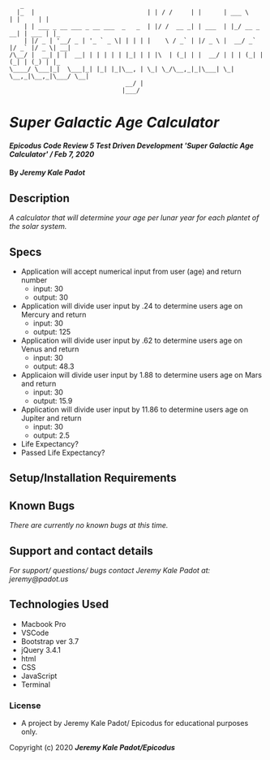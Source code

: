 
```                                       
   _   
  |_  |                               | | / /     | |      | ___ \       | |     | |  
    | | ___ _ __ ___ _ __ ___  _   _  | |/ /  __ _| | ___  | |_/ __ _  __| | ___ | |_ 
    | |/ _ | '__/ _ | '_ ` _ \| | | | |    \ / _` | |/ _ \ |  __/ _` |/ _` |/ _ \| __|
/\__/ |  __| | |  __| | | | | | |_| | | |\  | (_| | |  __/ | | | (_| | (_| | (_) | |_ 
\____/ \___|_|  \___|_| |_| |_|\__, | \_| \_/\__,_|_|\___| \_|  \__,_|\__,_|\___/ \__|
                                __/ |                                                 
                               |___/    
```
# _Super Galactic Age Calculator_

#### _Epicodus Code Review 5 Test Driven Development 'Super Galactic Age Calculator' / Feb 7, 2020_

#### By _**Jeremy Kale Padot**_

## Description

_A calculator that will determine your age per lunar year for each plantet of the solar system._

## Specs
<!-- will it automatically round up or down? add this function? -->
* Application will accept numerical input from user (age) and return number
  * input: 30
  * output: 30
* Application will divide user input by .24 to determine users age on Mercury and return
  * input: 30
  * output: 125
* Application will divide user input by .62 to determine users age on Venus and return
  * input: 30
  * output: 48.3
* Applicaion will divide user input by 1.88 to determine users age on Mars and return
  * input: 30
  * output: 15.9
* Application will divide user input by 11.86 to determine users age on Jupiter and return
  * input: 30
  * output: 2.5
  <!-- do some research below -->
* Life Expectancy?
* Passed Life Expectancy? 


## Setup/Installation Requirements

<!-- * _This is a great place_
* _to list setup instructions_
* _in a simple_
* _easy-to-understand_
* _format_ -->



## Known Bugs

_There are currently no known bugs at this time._

## Support and contact details

_For support/ questions/ bugs contact Jeremy Kale Padot at: jeremy@padot.us_

## Technologies Used

* Macbook Pro
* VSCode
* Bootstrap ver 3.7
* jQuery 3.4.1
* html
* CSS
* JavaScript
* Terminal

### License

* A project by Jeremy Kale Padot/ Epicodus for educational purposes only. 

Copyright (c) 2020 **_Jeremy Kale Padot/Epicodus_**


